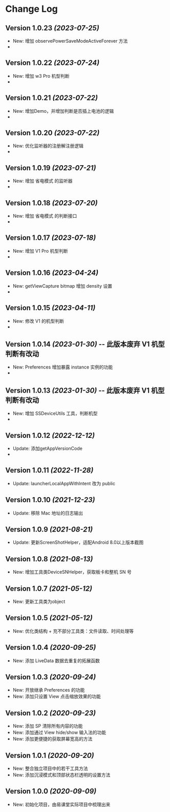 Change Log
==========
Version 1.0.23 *(2023-07-25)*
----------------------------
* New: 增加 observePowerSaveModeActiveForever 方法
*
Version 1.0.22 *(2023-07-24)*
----------------------------
* New: 增加 w3 Pro 机型判断
*
Version 1.0.21 *(2023-07-22)*
----------------------------
* New: 增加Demo，并增加判断是否插上电池的逻辑
*
Version 1.0.20 *(2023-07-22)*
----------------------------
* New: 优化监听器的注册解注册逻辑
*
Version 1.0.19 *(2023-07-21)*
----------------------------
* New: 增加 省电模式 的监听器
*
Version 1.0.18 *(2023-07-20)*
----------------------------
* New: 增加 省电模式 的判断接口
*
Version 1.0.17 *(2023-07-18)*
----------------------------
* New: 增加 V1 Pro 机型判断
*
Version 1.0.16 *(2023-04-24)*
----------------------------
* New: getViewCapture bitmap 增加 density 设置
*
Version 1.0.15 *(2023-04-11)*
----------------------------
* New: 修改 V1 的机型判断
*
Version 1.0.14 *(2023-01-30)* -- 此版本废弃 V1 机型判断有改动
----------------------------
* New: Preferences 增加暴露 instance 实例的功能
*
Version 1.0.13 *(2023-01-30)* -- 此版本废弃 V1 机型判断有改动
----------------------------
* New: 增加 SSDeviceUtils 工具，判断机型
*
Version 1.0.12 *(2022-12-12)*
----------------------------

* Update: 添加getAppVersionCode
* 
Version 1.0.11 *(2022-11-28)*
----------------------------

* Update: launcherLocalAppWithIntent 改为 public

Version 1.0.10 *(2021-12-23)*
----------------------------

* Update: 移除 Mac 地址的日志输出

Version 1.0.9 *(2021-08-21)*
----------------------------

* Update: 更新ScreenShotHelper，适配Android 8.0以上版本截图

Version 1.0.8 *(2021-08-13)*
----------------------------

* New: 增加工具类DeviceSNHelper，获取板卡和整机 SN 号

Version 1.0.7 *(2021-05-12)*
----------------------------

* New: 更新工具类为object

Version 1.0.5 *(2021-05-12)*
----------------------------

* New: 优化类结构 + 充不部分工具类：文件读取、时间处理等

Version 1.0.4 *(2020-09-25)*
----------------------------

* New: 添加 LiveData 数据去重复的拓展函数


Version 1.0.3 *(2020-09-24)*
----------------------------

* New: 开放继承 Preferences 的功能
* New: 添加只设置 View 点击缩放效果的功能


Version 1.0.2 *(2020-09-23)*
----------------------------

* New: 添加 SP 清除所有内容的功能
* New: 添加通过 View hide/show 输入法的功能
* New: 添加更便捷的获取屏幕宽高的方法


Version 1.0.1 *(2020-09-20)*
----------------------------

* New: 整合独立项目中的若干工具方法
* New: 添加沉浸模式和顶部状态栏透明的设置方法


Version 1.0.0 *(2020-09-09)*
----------------------------

* New: 初始化项目，由易课堂实际项目中梳理出来
